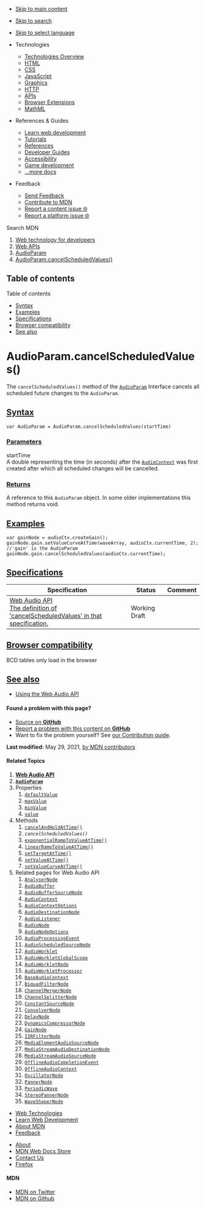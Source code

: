 -   <a href="#content" id="skip-main">Skip to main content</a>
-   <a href="#main-q" id="skip-search">Skip to search</a>
-   <a href="#select-language" id="skip-select-language">Skip to select language</a>

-   Technologies
    -   [Technologies Overview](https://developer.mozilla.org/en-US/docs/Web)
    -   [HTML](https://developer.mozilla.org/en-US/docs/Web/HTML)
    -   [CSS](https://developer.mozilla.org/en-US/docs/Web/CSS)
    -   [JavaScript](https://developer.mozilla.org/en-US/docs/Web/JavaScript)
    -   [Graphics](https://developer.mozilla.org/en-US/docs/Web/Guide/Graphics)
    -   [HTTP](https://developer.mozilla.org/en-US/docs/Web/HTTP)
    -   [APIs](https://developer.mozilla.org/en-US/docs/Web/API)
    -   [Browser Extensions](https://developer.mozilla.org/en-US/docs/Mozilla/Add-ons/WebExtensions)
    -   [MathML](https://developer.mozilla.org/en-US/docs/Web/MathML)
-   References & Guides
    -   [Learn web development](https://developer.mozilla.org/en-US/docs/Learn)
    -   [Tutorials](https://developer.mozilla.org/en-US/docs/Web/Tutorials)
    -   [References](https://developer.mozilla.org/en-US/docs/Web/Reference)
    -   [Developer Guides](https://developer.mozilla.org/en-US/docs/Web/Guide)
    -   [Accessibility](https://developer.mozilla.org/en-US/docs/Web/Accessibility)
    -   [Game development](https://developer.mozilla.org/en-US/docs/Games)
    -   [...more docs](https://developer.mozilla.org/en-US/docs/Web)
-   Feedback
    -   [Send Feedback](https://developer.mozilla.org/en-US/docs/MDN/Contribute/Feedback)
    -   [Contribute to MDN](https://developer.mozilla.org/en-US/docs/MDN/Contribute)
    -   [Report a content issue 🌐](https://github.com/mdn/content/issues/new)
    -   [Report a platform issue 🌐](https://github.com/mdn/yari/issues/new)

Search MDN

1.  <a href="https://developer.mozilla.org/en-US/docs/Web" class="breadcrumb"><span data-property="name">Web technology for developers</span></a>
2.  <a href="https://developer.mozilla.org/en-US/docs/Web/API" class="breadcrumb"><span data-property="name">Web APIs</span></a>
3.  <a href="../AudioParam.html" class="breadcrumb-penultimate"><span data-property="name">AudioParam</span></a>
4.  <a href="cancelScheduledValues.html" class="breadcrumb-current-page"><span data-property="name">AudioParam.cancelScheduledValues()</span></a>

Table of contents
-----------------

Table of contents

-   [Syntax](#syntax)
-   [Examples](#examples)
-   [Specifications](#specifications)
-   [Browser compatibility](#browser_compatibility)
-   [See also](#see_also)

AudioParam.cancelScheduledValues()
==================================

The `cancelScheduledValues()` method of the [`AudioParam`](../AudioParam.html) Interface cancels all scheduled future changes to the `AudioParam`.

[Syntax](#syntax "Permalink to Syntax")
---------------------------------------

    var AudioParam = AudioParam.cancelScheduledValues(startTime)

### [Parameters](#parameters "Permalink to Parameters")

startTime  
A double representing the time (in seconds) after the [`AudioContext`](../AudioContext.html) was first created after which all scheduled changes will be cancelled.

### [Returns](#returns "Permalink to Returns")

A reference to this `AudioParam` object. In some older implementations this method returns void.

[Examples](#examples "Permalink to Examples")
---------------------------------------------

    var gainNode = audioCtx.createGain();
    gainNode.gain.setValueCurveAtTime(waveArray, audioCtx.currentTime, 2); //'gain' is the AudioParam
    gainNode.gain.cancelScheduledValues(audioCtx.currentTime);

[Specifications](#specifications "Permalink to Specifications")
---------------------------------------------------------------

<table><thead><tr class="header"><th>Specification</th><th>Status</th><th>Comment</th></tr></thead><tbody><tr class="odd"><td><a href="https://webaudio.github.io/web-audio-api/#dom-audioparam-cancelscheduledvalues" class="external">Web Audio API<br />
<span class="small">The definition of 'cancelScheduledValues' in that specification.</span></a></td><td><span class="spec-wd">Working Draft</span></td><td></td></tr></tbody></table>

[Browser compatibility](#browser_compatibility "Permalink to Browser compatibility")
------------------------------------------------------------------------------------

BCD tables only load in the browser

[See also](#see_also "Permalink to See also")
---------------------------------------------

-   [Using the Web Audio API](../Web_Audio_API/Using_Web_Audio_API.html)

#### Found a problem with this page?

-   [Source on **GitHub**](https://github.com/mdn/content/blob/main/files/en-us/web/api/audioparam/cancelscheduledvalues/index.html "Folder: en-us/web/api/audioparam/cancelscheduledvalues (Opens in a new tab)")
-   [Report a problem with this content on **GitHub**](https://github.com/mdn/content/issues/new?body=MDN+URL%3A+https%3A%2F%2Fdeveloper.mozilla.org%2Fen-US%2Fdocs%2FWeb%2FAPI%2FAudioParam%2FcancelScheduledValues%0A%0A%23%23%23%23+What+information+was+incorrect%2C+unhelpful%2C+or+incomplete%3F%0A%0A%0A%23%23%23%23+Specific+section+or+headline%3F%0A%0A%0A%23%23%23%23+What+did+you+expect+to+see%3F%0A%0A%0A%23%23%23%23+Did+you+test+this%3F+If+so%2C+how%3F%0A%0A%0A%3C%21--+Do+not+make+changes+below+this+line+--%3E%0A%3Cdetails%3E%0A%3Csummary%3EMDN+Content+page+report+details%3C%2Fsummary%3E%0A%0A*+Folder%3A+%60en-us%2Fweb%2Fapi%2Faudioparam%2Fcancelscheduledvalues%60%0A*+MDN+URL%3A+https%3A%2F%2Fdeveloper.mozilla.org%2Fen-US%2Fdocs%2FWeb%2FAPI%2FAudioParam%2FcancelScheduledValues%0A*+GitHub+URL%3A+https%3A%2F%2Fgithub.com%2Fmdn%2Fcontent%2Fblob%2Fmain%2Ffiles%2Fen-us%2Fweb%2Fapi%2Faudioparam%2Fcancelscheduledvalues%2Findex.html%0A*+Last+commit%3A+https%3A%2F%2Fgithub.com%2Fmdn%2Fcontent%2Fcommit%2Fc141b2c35a21ca911a3dc050de0d77695873dba5%0A*+Document+last+modified%3A+2021-05-29T02%3A55%3A10.000Z%0A%0A%3C%2Fdetails%3E&title=Issue+with+%22AudioParam.cancelScheduledValues%28%29%22%3A+%28short+summary+here+please%29&labels=Content%3AWebAPI%2Cneeds-triage "This will take you to https://github.com/mdn/content to file a new issue")
-   Want to fix the problem yourself? See [our Contribution guide](https://github.com/mdn/content/blob/main/README.md).

**Last modified:** May 29, 2021, [by MDN contributors](cancelScheduledValues/contributors.txt)

#### Related Topics

1.  **[Web Audio API](../Web_Audio_API.html)**
2.  **[`AudioParam`](../AudioParam.html)**
3.  Properties
    1.  [`defaultValue`](defaultValue.html)
    2.  [`maxValue`](maxValue.html)
    3.  [`minValue`](minValue.html)
    4.  [`value`](value.html)
4.  Methods
    1.  [`cancelAndHoldAtTime()`](cancelAndHoldAtTime.html)
    2.  *`cancelScheduledValues()`*
    3.  [`exponentialRampToValueAtTime()`](exponentialRampToValueAtTime.html)
    4.  [`linearRampToValueAtTime()`](linearRampToValueAtTime.html)
    5.  [`setTargetAtTime()`](setTargetAtTime.html)
    6.  [`setValueAtTime()`](setValueAtTime.html)
    7.  [`setValueCurveAtTime()`](setValueCurveAtTime.html)
5.  Related pages for Web Audio API
    1.  [`AnalyserNode`](../AnalyserNode.html)
    2.  [`AudioBuffer`](../AudioBuffer.html)
    3.  [`AudioBufferSourceNode`](../AudioBufferSourceNode.html)
    4.  [`AudioContext`](../AudioContext.html)
    5.  [`AudioContextOptions`](../AudioContextOptions.html)
    6.  [`AudioDestinationNode`](../AudioDestinationNode.html)
    7.  [`AudioListener`](../AudioListener.html)
    8.  [`AudioNode`](../AudioNode.html)
    9.  [`AudioNodeOptions`](../AudioNodeOptions.html)
    10. [`AudioProcessingEvent`](../AudioProcessingEvent.html)
    11. [`AudioScheduledSourceNode`](../AudioScheduledSourceNode.html)
    12. [`AudioWorklet`](../AudioWorklet.html)
    13. [`AudioWorkletGlobalScope`](../AudioWorkletGlobalScope.html)
    14. [`AudioWorkletNode`](../AudioWorkletNode.html)
    15. [`AudioWorkletProcessor`](../AudioWorkletProcessor.html)
    16. [`BaseAudioContext`](../BaseAudioContext.html)
    17. [`BiquadFilterNode`](../BiquadFilterNode.html)
    18. [`ChannelMergerNode`](../ChannelMergerNode.html)
    19. [`ChannelSplitterNode`](../ChannelSplitterNode.html)
    20. [`ConstantSourceNode`](../ConstantSourceNode.html)
    21. [`ConvolverNode`](../ConvolverNode.html)
    22. [`DelayNode`](../DelayNode.html)
    23. [`DynamicsCompressorNode`](../DynamicsCompressorNode.html)
    24. [`GainNode`](../GainNode.html)
    25. [`IIRFilterNode`](../IIRFilterNode.html)
    26. [`MediaElementAudioSourceNode`](../MediaElementAudioSourceNode.html)
    27. [`MediaStreamAudioDestinationNode`](../MediaStreamAudioDestinationNode.html)
    28. [`MediaStreamAudioSourceNode`](../MediaStreamAudioSourceNode.html)
    29. [`OfflineAudioCompletionEvent`](../OfflineAudioCompletionEvent.html)
    30. [`OfflineAudioContext`](../OfflineAudioContext.html)
    31. [`OscillatorNode`](../OscillatorNode.html)
    32. [`PannerNode`](../PannerNode.html)
    33. [`PeriodicWave`](../PeriodicWave.html)
    34. [`StereoPannerNode`](../StereoPannerNode.html)
    35. [`WaveShaperNode`](../WaveShaperNode.html)

-   [Web Technologies](https://developer.mozilla.org/en-US/docs/Web)
-   [Learn Web Development](https://developer.mozilla.org/en-US/docs/Learn)
-   [About MDN](https://developer.mozilla.org/en-US/docs/MDN/About)
-   [Feedback](https://developer.mozilla.org/en-US/docs/MDN/Feedback)

<!-- -->

-   [About](https://www.mozilla.org/about/)
-   [MDN Web Docs Store](https://shop.spreadshirt.com/mdn-store/)
-   [Contact Us](https://www.mozilla.org/contact/)
-   [Firefox](https://www.mozilla.org/firefox/?utm_source=developer.mozilla.org&utm_campaign=footer&utm_medium=referral)

#### MDN

-   <a href="https://twitter.com/mozdevnet" class="social-icon twitter"><span class="visually-hidden">MDN on Twitter</span></a>
-   <a href="https://github.com/mdn/" class="social-icon github"><span class="visually-hidden">MDN on Github</span></a>
